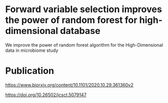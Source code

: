 # Forward variable selection improves the power of random forest for high- dimensional database
We improve the power of random forest algorithm for the High-Dimensional data in microbiome study

# Publication
https://www.biorxiv.org/content/10.1101/2020.10.29.361360v2

https://doi.org/10.26502/jcsct.5079147
